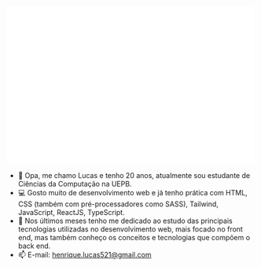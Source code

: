 ![Metrics](/github-metrics.svg)

- 👋 Opa, me chamo Lucas e tenho 20 anos, atualmente sou estudante de Ciências da Computação na UEPB.
- 💻 Gosto muito de desenvolvimento web e já tenho prática com HTML, CSS (também com pré-processadores como SASS), Tailwind, JavaScript, ReactJS, TypeScript.
- 🌱 Nos últimos meses tenho me dedicado ao estudo das principais tecnologias utilizadas no desenvolvimento web, mais focado no front end, mas também conheço os conceitos e tecnologias que compõem o back end.
- 📫 E-mail: henrique.lucas521@gmail.com



<!-- ![Top Langs](https://github-readme-stats.vercel.app/api/top-langs/?username=luketeeeeee&layout=compact&theme=dracula)
<a href="https://github.com/luketeeeeee"/>
<img height="165em" src="https://github-readme-stats.vercel.app/api?username=luketeeeeee&show_icons=true&theme=dracula&include_all_commits=true&count_private=true"/> -->

<!---
luketeeeeee/luketeeeeee is a ✨ special ✨ repository because its `README.md` (this file) appears on your GitHub profile.
You can click the Preview link to take a look at your changes.
--->
